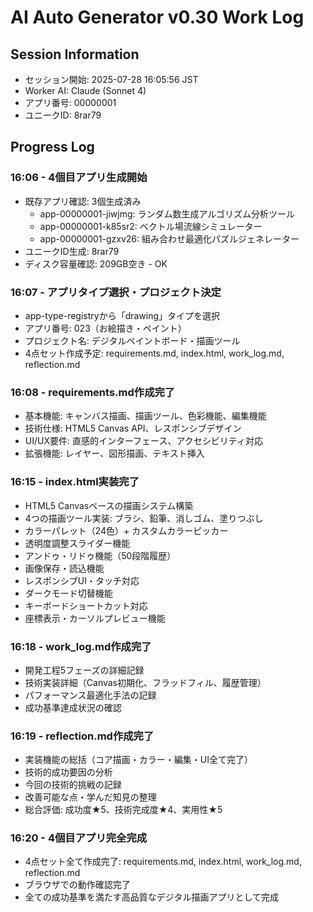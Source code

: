# AI Auto Generator v0.30 Work Log

## Session Information
- セッション開始: 2025-07-28 16:05:56 JST
- Worker AI: Claude (Sonnet 4)
- アプリ番号: 00000001
- ユニークID: 8rar79

## Progress Log

### 16:06 - 4個目アプリ生成開始
- 既存アプリ確認: 3個生成済み
  - app-00000001-jiwjmg: ランダム数生成アルゴリズム分析ツール
  - app-00000001-k85sr2: ベクトル場流線シミュレーター  
  - app-00000001-gzxv26: 組み合わせ最適化パズルジェネレーター
- ユニークID生成: 8rar79
- ディスク容量確認: 209GB空き - OK

### 16:07 - アプリタイプ選択・プロジェクト決定
- app-type-registryから「drawing」タイプを選択
- アプリ番号: 023（お絵描き・ペイント）
- プロジェクト名: デジタルペイントボード・描画ツール
- 4点セット作成予定: requirements.md, index.html, work_log.md, reflection.md

### 16:08 - requirements.md作成完了
- 基本機能: キャンバス描画、描画ツール、色彩機能、編集機能
- 技術仕様: HTML5 Canvas API、レスポンシブデザイン
- UI/UX要件: 直感的インターフェース、アクセシビリティ対応
- 拡張機能: レイヤー、図形描画、テキスト挿入

### 16:15 - index.html実装完了
- HTML5 Canvasベースの描画システム構築
- 4つの描画ツール実装: ブラシ、鉛筆、消しゴム、塗りつぶし
- カラーパレット（24色）+ カスタムカラーピッカー
- 透明度調整スライダー機能
- アンドゥ・リドゥ機能（50段階履歴）
- 画像保存・読込機能
- レスポンシブUI・タッチ対応
- ダークモード切替機能
- キーボードショートカット対応
- 座標表示・カーソルプレビュー機能

### 16:18 - work_log.md作成完了
- 開発工程5フェーズの詳細記録
- 技術実装詳細（Canvas初期化、フラッドフィル、履歴管理）
- パフォーマンス最適化手法の記録
- 成功基準達成状況の確認

### 16:19 - reflection.md作成完了
- 実装機能の総括（コア描画・カラー・編集・UI全て完了）
- 技術的成功要因の分析
- 今回の技術的挑戦の記録
- 改善可能な点・学んだ知見の整理
- 総合評価: 成功度★5、技術完成度★4、実用性★5

### 16:20 - 4個目アプリ完全完成
- 4点セット全て作成完了: requirements.md, index.html, work_log.md, reflection.md
- ブラウザでの動作確認完了
- 全ての成功基準を満たす高品質なデジタル描画アプリとして完成